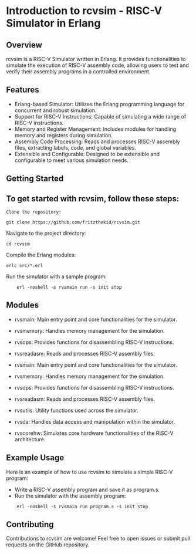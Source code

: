 # Introduction to rcvsim - RISC-V Simulator in Erlang
## Overview

rcvsim is a RISC-V Simulator written in Erlang. It provides functionalities to simulate the execution of RISC-V assembly code, allowing users to test and verify their assembly programs in a controlled environment.

## Features

-    Erlang-based Simulator: Utilizes the Erlang programming language for concurrent and robust simulation.
-    Support for RISC-V Instructions: Capable of simulating a wide range of RISC-V instructions.
-    Memory and Register Management: Includes modules for handling memory and registers during simulation.
-    Assembly Code Processing: Reads and processes RISC-V assembly files, extracting labels, code, and global variables.
-    Extensible and Configurable: Designed to be extensible and configurable to meet various simulation needs.

## Getting Started

## To get started with rcvsim, follow these steps:

    Clone the repository:

~~~
git clone https://github.com/fritzthekid/rcvsim.git
~~~

Navigate to the project directory:
~~~
cd rcvsim
~~~

Compile the Erlang modules:

~~~
erlc src/*.erl
~~~

Run the simulator with a sample program:
~~~
    erl -noshell -s rvsmain run -s init stop
~~~

## Modules

- rvsmain: Main entry point and core functionalities for the simulator.
- rvsmemory: Handles memory management for the simulation.
- rvsops: Provides functions for disassembling RISC-V instructions.
- rvsreadasm: Reads and processes RISC-V assembly files.

- rvsmain: Main entry point and core functionalities for the simulator.
- rvsmemory: Handles memory management for the simulation.
- rvsops: Provides functions for disassembling RISC-V instructions.
- rvsreadasm: Reads and processes RISC-V assembly files.
- rvsutils: Utility functions used across the simulator.
- rvsda: Handles data access and manipulation within the simulator.
- rvscorehw: Simulates core hardware functionalities of the RISC-V architecture.


## Example Usage

Here is an example of how to use rcvsim to simulate a simple RISC-V program:

-    Write a RISC-V assembly program and save it as program.s.
-    Run the simulator with the assembly program:
    
~~~
    erl -noshell -s rvsmain run program.s -s init stop
~~~

## Contributing

Contributions to rcvsim are welcome! Feel free to open issues or submit pull requests on the GitHub repository.

